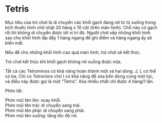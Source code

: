 # Tetris
Mục tiêu của trò chơi là di chuyển các khối gạch đang rơi từ từ xuống trong kích thước hình chữ nhật 20 hàng x 10 cột (trên màn hình). Chỗ nào có gạch rồi thì không di chuyển được tới vị trí đó. Người chơi xếp những khối hình sao cho khối hình lấp đầy 1 hàng ngang để ghi điểm và hàng ngang ấy sẽ biến mất. <br>

Nếu để cho những khối hình cao quá màn hình, trò chơi sẽ kết thúc.<br>

Trò chơi kết thúc khi khối gạch không rơi xuống được nữa.<br>

Tất cả các Tetrominos có khả năng hoàn thành một và hai dòng. J, L có thể có ba. Chỉ có Tetromino chữ I có khả năng để xóa bốn dòng cùng một lúc, và điều này được gọi là một “Tetris”. Xóa nhiều nhất chỉ được 4 hàng/1 lần.<br>

Phím tắt:<br>

Phím mũi tên lên: xoay khối.<br>
Phím mũi tên trái: di chuyển sang trái.<br>
Phím mũi tên phải: di chuyển sang phải.<br>
Phím mũi tên xuống: tăng tốc độ rơi.<br>

